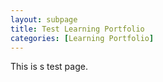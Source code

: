 ```yaml
---
layout: subpage
title: Test Learning Portfolio
categories: [Learning Portfolio]
---
```

This is s test page.
